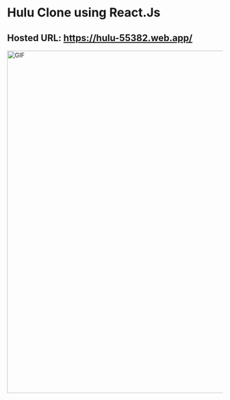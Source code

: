 # Hulu Clone using React.Js

## Hosted URL: https://hulu-55382.web.app/

<img align="center" alt="GIF" src="https://github.com/Mayur290/HULU-Clone/blob/main/asset/Hulu_clone.gif" width="800" height="800"/>
